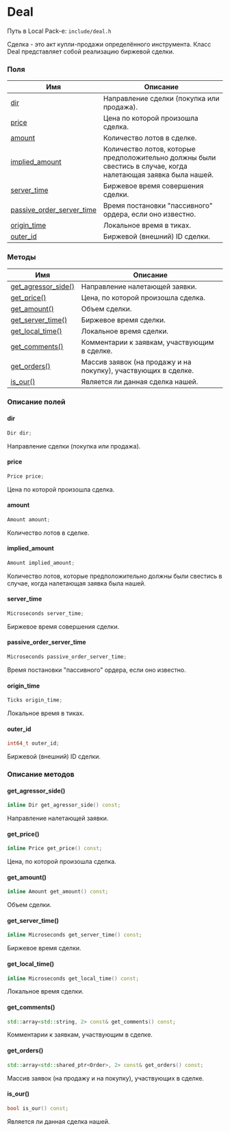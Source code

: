 # Deal

Путь в Local Pack-е: `include/deal.h`

Сделка - это акт купли-продажи определённого инструмента.
Класс Deal представляет собой реализацию биржевой сделки.

### Поля

|Имя| Описание|
|------------------|--------------------|
|[dir](#dir)|Направление сделки (покупка или продажа).|
|[price](#price)|Цена по которой произошла сделка.|
|[amount](#amount)|Количество лотов в сделке.|
|[implied_amount](#implied_amount)|Количество лотов, которые предположительно должны были свестись в случае, когда налетающая заявка была нашей.|
|[server_time](#server_time)|Биржевое время совершения сделки.|
|[passive_order_server_time](#passive_order_server_time)|Время постановки "пассивного" ордера, если оно известно.|
|[origin_time](#origin_time)|Локальное время в тиках.|
|[outer_id](#outer_id)|Биржевой (внешний) ID сделки.|

### Методы

|Имя| Описание|
|------------------|--------------------|
|[get_agressor_side()](#get_agressor_side)|Направление налетающей заявки.|
|[get_price()](#get_price)|Цена, по которой произошла сделка.|
|[get_amount()](#get_amount)|Объем сделки.|
|[get_server_time()](#get_server_time)|Биржевое время сделки.|
|[get_local_time()](#get_local_time)|Локальное время сделки.|
|[get_comments()](#get_comments)|Комментарии к заявкам, участвующим в сделке.|
|[get_orders()](#get_orders)|Массив заявок (на продажу и на покупку), участвующих в сделке.|
|[is_our()](#is_our)|Является ли данная сделка нашей.|

### Описание полей
<a id="dir"></a>
#### dir
```c++
Dir dir;
```
Направление сделки (покупка или продажа).

<a id="price"></a>
#### price
```c++
Price price;
```
Цена по которой произошла сделка.

<a id="amount"></a>
#### amount
```c++
Amount amount;
```
Количество лотов в сделке.

<a id="implied_amount"></a>
#### implied_amount
```c++
Amount implied_amount;
```
Количество лотов, которые предположительно должны были свестись в случае, когда налетающая заявка была нашей.

<a id="server_time"></a>
#### server_time
```c++
Microseconds server_time;
```
Биржевое время совершения сделки.

<a id="passive_order_server_time"></a>
#### passive_order_server_time
```c++
Microseconds passive_order_server_time;
```
Время постановки "пассивного" ордера, если оно известно.

<a id="origin_time"></a>
#### origin_time
```c++
Ticks origin_time;
```
Локальное время в тиках.

<a id="outer_id"></a>
#### outer_id
```c++
int64_t outer_id;
```
Биржевой (внешний) ID сделки.

### Описание методов
<a id="get_agressor_side"></a>
#### get_agressor_side()
```c++
inline Dir get_agressor_side() const;
```
Направление налетающей заявки.

<a id="get_price"></a>
#### get_price()
```c++
inline Price get_price() const;
```
Цена, по которой произошла сделка.

<a id="get_amount"></a>
#### get_amount()
```c++
inline Amount get_amount() const;
```
Объем сделки.

<a id="get_server_time"></a>
#### get_server_time()
```c++
inline Microseconds get_server_time() const;
```
Биржевое время сделки.

<a id="get_local_time"></a>
#### get_local_time()
```c++
inline Microseconds get_local_time() const;
```
Локальное время сделки.

<a id="get_comments"></a>
#### get_comments()
```c++
std::array<std::string, 2> const& get_comments() const;
```
Комментарии к заявкам, участвующим в сделке.

<a id="get_orders"></a>
#### get_orders()
```c++
std::array<std::shared_ptr<Order>, 2> const& get_orders() const;
```
Массив заявок (на продажу и на покупку), участвующих в сделке.

<a id="is_our"></a>
#### is_our()
```c++
bool is_our() const;
```
Является ли данная сделка нашей.
